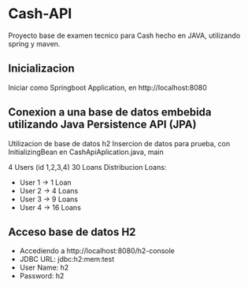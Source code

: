 # Cash-API
Proyecto base de examen tecnico para Cash hecho en JAVA, utilizando spring y maven.

## Inicializacion
Iniciar como Springboot Application, en http://localhost:8080

## Conexion a una base de datos embebida utilizando Java Persistence API (JPA)
Utilizacion de base de datos h2
Insercion de datos para prueba, con InitializingBean en CashApiAplication.java, main

4 Users (id 1,2,3,4)
30 Loans
Distribucion Loans:
* User 1 -> 1 Loan
* User 2 -> 4 Loans
* User 3 -> 9 Loans
* User 4 -> 16 Loans


## Acceso base de datos H2
* Accediendo a http://localhost:8080/h2-console
* JDBC URL: jdbc:h2:mem:test
* User Name: h2
* Password: h2

